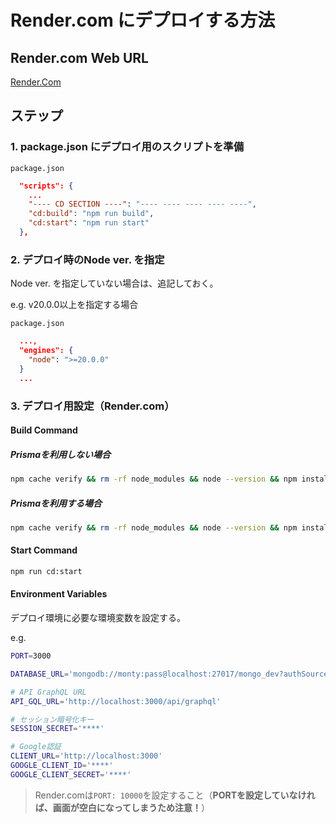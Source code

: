 # Render.com にデプロイする方法

## Render.com Web URL

[Render.Com](https://dashboard.render.com/)

## ステップ

### 1. package.json にデプロイ用のスクリプトを準備

 `package.json`

```json
  "scripts": {
    ...
    "---- CD SECTION ----": "---- ---- ---- ---- ----",
    "cd:build": "npm run build",
    "cd:start": "npm run start"
  },
```

### 2. デプロイ時のNode ver. を指定

Node ver. を指定していない場合は、追記しておく。  

e.g. v20.0.0以上を指定する場合  

`package.json`

```json
  ...,
  "engines": {
    "node": ">=20.0.0"
  }
  ...
```

### 3. デプロイ用設定（Render.com）

#### Build Command

##### Prismaを利用しない場合  

```bash
npm cache verify && rm -rf node_modules && node --version && npm install --force && npm run cd:build
```

##### Prismaを利用する場合  

```bash
npm cache verify && rm -rf node_modules && node --version && npm install --force && npx prisma generate && npm run cd:build
```

#### Start Command  

```bash
npm run cd:start
```

#### Environment Variables

デプロイ環境に必要な環境変数を設定する。  

e.g.  

```sh
PORT=3000

DATABASE_URL='mongodb://monty:pass@localhost:27017/mongo_dev?authSource=admin&directConnection=true'

# API GraphQL URL
API_GQL_URL='http://localhost:3000/api/graphql'

# セッション暗号化キー
SESSION_SECRET='****'

# Google認証
CLIENT_URL='http://localhost:3000'
GOOGLE_CLIENT_ID='****'
GOOGLE_CLIENT_SECRET='****'
```

> Render.comは`PORT: 10000`を設定すること（**PORTを設定していなければ、画面が空白になってしまうため注意！**）
